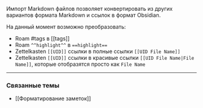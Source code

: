 Импорт Markdown файлов позволяет конвертировать из других вариантов формата Markdown и ссылок в формат Obsidian.

На данный момент возможно преобразовать:

- Roam #tags в [[tags]]
- Roam `^^highlight^^` в `==highlight==`
- Zettelkasten `[[UID]]` ссылки в полные ссылки  `[[UID File Name]]`
- Zettelkasten `[[UID]]` ссылки в красивые ссылки `[[UID File Name|File Name]]`, которые отобразятся просто как `File Name`

---

### Связанные темы

- [[Форматирование заметок]]
